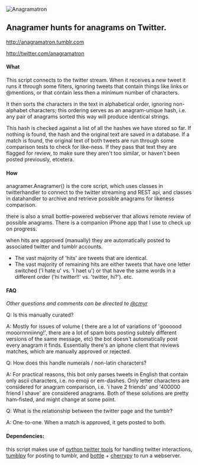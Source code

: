 ![Anagramatron](http://www.cmyr.net/wptest/wp-content/uploads/2013/05/Untitled-1.png)
## Anagramer hunts for anagrams on Twitter.


http://anagramatron.tumblr.com

http://twitter.com/anagramatron

#### What
This script connects to the twitter stream. When it receives a new tweet it runs it through some filters, ignoring tweets that contain things like links or @mentions, or that contain less then a minimum number of characters.

It then sorts the characters in the text in alphabetical order, ignoring non-alphabet characters; this ordering serves as an anagram-unique hash, i.e. any pair of anagrams sorted this way will produce identical strings.

This hash is checked against a list of all the hashes we have stored so far. If nothing is found, the hash and the original text are saved in a database. If a match is found, the original text of both tweets are run through some comparison tests to check for like-ness. If they pass that text they are flagged for review, to make sure they aren't too similar, or haven't been posted previously, etcetera.

#### How
anagramer.Anagramer() is the core script, which uses classes in twitterhandler to connect to the twitter streaming and REST api, and classes in datahandler to archive and retrieve possible anagrams for likeness comparison.

there is also a small bottle-powered webserver that allows remote review of possible anagrams. There is a companion iPhone app that I use to check up on progress.

when hits are approved (manually) they are automatically posted to associated twitter and tumblr accounts.

- The vast majority of 'hits' are tweets that are identical.
- The vast majority of remaining hits are either tweets that have one letter switched ('I hate u' vs. 'I haet u') or that have the same words in a different order ('hi twitter!!' vs. 'twitter, hi?'). etc.

#### FAQ

*Other questions and comments can be directed to [@cmyr](http://www.twitter.com/cmyr)*


Q: Is this manually curated?

A: Mostly for issues of volume ( there are a lot of variations of 'goooood mooornnniinng!', there are a lot of spam bots posting subtely different versions of the same message, etc) the bot doesn't automatically post every anagram it finds. Essentially there's an iphone client that reviews matches, which are manually approved or rejected. 

Q: How does this handle numerals / non-latin characters? 

A: For practical reasons, this bot only parses tweets in English that contain only ascii characters, i.e. no emoji or em-dashes. Only letter characters are considered for anagram comparison, i.e. 'i have 2 friends' and '400000 friend I shave' are considered anagrams. Both of these solutions are pretty ham-fisted, and might change at some point.

Q: What is the relationship between the twitter page and the tumblr?

A: One-to-one. When a match is approved, it gets posted to both. 

#### Dependencies:
this script makes use of [python twitter tools](http://mike.verdone.ca/twitter/) for handling twitter interactions, [tumblpy](https://github.com/michaelhelmick/python-tumblpy) for posting to tumblr, and [bottle](http://bottlepy.org/docs/dev/) + [cherrypy](http://www.cherrypy.org/) to run a webserver.

 

